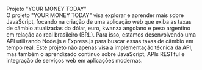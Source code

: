 Projeto "YOUR MONEY TODAY"
<br>
O projeto "YOUR MONEY TODAY" visa explorar e aprender mais sobre JavaScript, focando na criação de uma aplicação web que exiba as taxas de câmbio atualizadas do dólar, euro, kwanza angolano e peso argentino em relação ao real brasileiro (BRL). 
Para isso, estamos desenvolvendo uma API utilizando Node.js e Express.js para buscar essas taxas de câmbio em tempo real.
Este projeto não apenas visa a implementação técnica da API, mas também o aprendizado contínuo sobre JavaScript, APIs RESTful e integração de serviços web em aplicações modernas.



